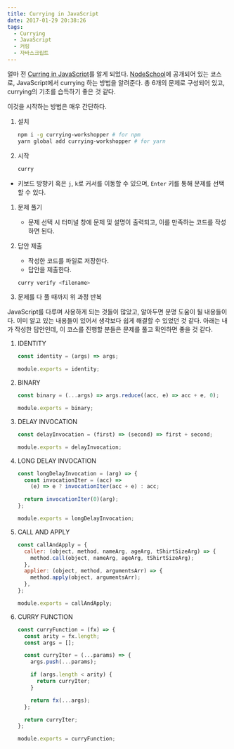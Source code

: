 ```yaml
---
title: Currying in JavaScript
date: 2017-01-29 20:38:26
tags:
  - Currying
  - JavaScript
  - 커링
  - 자바스크립트
---
```


얼마 전 [Curring in JavaScript](https://github.com/kishorsharma/currying-workshopper)를 알게 되었다. [NodeSchool](https://nodeschool.io/)에 공개되어 있는 코스로, JavaScript에서 currying 하는 방법을 알려준다. 총 6개의 문제로 구성되어 있고, currying의 기초를 습득하기 좋은 것 같다.

이것을 시작하는 방법은 매우 간단하다.

1. 설치
    ```bash
    npm i -g currying-workshopper # for npm
    yarn global add currying-workshopper # for yarn
    ```

1. 시작
    ```bash
    curry
    ```

  - 키보드 방향키 혹은 `j`, `k`로 커서를 이동할 수 있으며, `Enter` 키를 통해 문제를 선택할 수 있다.
1. 문제 풀기
    - 문제 선택 시 터미널 창에 문제 및 설명이 출력되고, 이를 만족하는 코드를 작성하면 된다.
1. 답안 제출
    - 작성한 코드를 파일로 저장한다.
    - 답안을 제출한다.
    ```bash
    curry verify <filename>
    ```

1. 문제를 다 풀 때까지 위 과정 반복

JavaScript를 다루며 사용하게 되는 것들이 많았고, 알아두면 분명 도움이 될 내용들이다. 이미 알고 있는 내용들이 있어서 생각보다 쉽게 해결할 수 있었던 것 같다. 아래는 내가 작성한 답안인데, 이 코스를 진행할 분들은 문제를 풀고 확인하면 좋을 것 같다.

1. IDENTITY
    ```js
    const identity = (args) => args;

    module.exports = identity;
    ```

1. BINARY
    ```js
    const binary = (...args) => args.reduce((acc, e) => acc + e, 0);

    module.exports = binary;
    ```

1. DELAY INVOCATION
    ```js
    const delayInvocation = (first) => (second) => first + second;

    module.exports = delayInvocation;
    ```

1. LONG DELAY INVOCATION
    ```js
    const longDelayInvocation = (arg) => {
      const invocationIter = (acc) =>
        (e) => e ? invocationIter(acc + e) : acc;

      return invocationIter(0)(arg);
    };

    module.exports = longDelayInvocation;
    ```

1. CALL AND APPLY
    ```js
    const callAndApply = {
      caller: (object, method, nameArg, ageArg, tShirtSizeArg) => {
        method.call(object, nameArg, ageArg, tShirtSizeArg);
      },
      applier: (object, method, argumentsArr) => {
        method.apply(object, argumentsArr);
      },
    };

    module.exports = callAndApply;
    ```

1. CURRY FUNCTION
    ```js
    const curryFunction = (fx) => {
      const arity = fx.length;
      const args = [];

      const curryIter = (...params) => {
        args.push(...params);

        if (args.length < arity) {
          return curryIter;
        }

        return fx(...args);
      };

      return curryIter;
    };

    module.exports = curryFunction;
    ```
